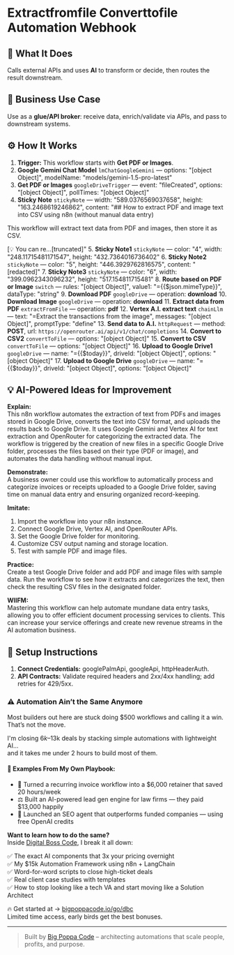 # Extractfromfile Converttofile Automation Webhook
  ## 🚀 What It Does
  Calls external APIs and uses **AI** to transform or decide, then routes the result downstream.
  
  ## 💼 Business Use Case
  Use as a **glue/API broker**: receive data, enrich/validate via APIs, and pass to downstream systems.
  
  ## ⚙️ How It Works
  1. **Trigger:** This workflow starts with **Get PDF or Images**.
  2. **Google Gemini Chat Model** `lmChatGoogleGemini` — options: "[object Object]", modelName: "models/gemini-1.5-pro-latest"
3. **Get PDF or Images** `googleDriveTrigger` — event: "fileCreated", options: "[object Object]", pollTimes: "[object Object]"
4. **Sticky Note** `stickyNote` — width: "589.0376569037658", height: "163.2468619246862", content: "## How to extract PDF and image text into CSV using n8n (without manual data entry)

This workflow will extract text data from PDF and images, then store it as CSV.

[💡 You can re…[truncated]"
5. **Sticky Note1** `stickyNote` — color: "4", width: "248.11715481171547", height: "432.7364016736402"
6. **Sticky Note2** `stickyNote` — color: "5", height: "446.3929762816575", content: "[redacted]"
7. **Sticky Note3** `stickyNote` — color: "6", width: "399.0962343096232", height: "517.154811715481"
8. **Route based on PDF or Image** `switch` — rules: "[object Object]", value1: "={{$json.mimeType}}", dataType: "string"
9. **Download PDF** `googleDrive` — operation: **download**
10. **Download Image** `googleDrive` — operation: **download**
11. **Extract data from PDF** `extractFromFile` — operation: **pdf**
12. **Vertex A.I. extract text** `chainLlm` — text: "=Extract the transactions from the image", messages: "[object Object]", promptType: "define"
13. **Send data to A.I.** `httpRequest` — method: **POST**, url: `https://openrouter.ai/api/v1/chat/completions`
14. **Convert to CSV2** `convertToFile` — options: "[object Object]"
15. **Convert to CSV** `convertToFile` — options: "[object Object]"
16. **Upload to Google Drive1** `googleDrive` — name: "={{$today}}", driveId: "[object Object]", options: "[object Object]"
17. **Upload to Google Drive** `googleDrive` — name: "={{$today}}", driveId: "[object Object]", options: "[object Object]"
  
  ## 💡 AI-Powered Ideas for Improvement
  **Explain:**  
This n8n workflow automates the extraction of text from PDFs and images stored in Google Drive, converts the text into CSV format, and uploads the results back to Google Drive. It uses Google Gemini and Vertex AI for text extraction and OpenRouter for categorizing the extracted data. The workflow is triggered by the creation of new files in a specific Google Drive folder, processes the files based on their type (PDF or image), and automates the data handling without manual input.

**Demonstrate:**  
A business owner could use this workflow to automatically process and categorize invoices or receipts uploaded to a Google Drive folder, saving time on manual data entry and ensuring organized record-keeping.

**Imitate:**  
1. Import the workflow into your n8n instance.
2. Connect Google Drive, Vertex AI, and OpenRouter APIs.
3. Set the Google Drive folder for monitoring.
4. Customize CSV output naming and storage location.
5. Test with sample PDF and image files.

**Practice:**  
Create a test Google Drive folder and add PDF and image files with sample data. Run the workflow to see how it extracts and categorizes the text, then check the resulting CSV files in the designated folder.

**WIIFM:**  
Mastering this workflow can help automate mundane data entry tasks, allowing you to offer efficient document processing services to clients. This can increase your service offerings and create new revenue streams in the AI automation business.
  
  ## 🔧 Setup Instructions
  1. **Connect Credentials:** googlePalmApi, googleApi, httpHeaderAuth.
2. **API Contracts:** Validate required headers and 2xx/4xx handling; add retries for 429/5xx.
  
### ⚠️ Automation Ain’t the Same Anymore

Most builders out here are stuck doing $500 workflows and calling it a win.  
That’s not the move.  

I'm closing $6k–$13k deals by stacking simple automations with lightweight AI...  
and it takes me under 2 hours to build most of them.

#### 🧠 Examples From My Own Playbook:
- 🔁 Turned a recurring invoice workflow into a $6,000 retainer that saved 20 hours/week  
- ⚖️ Built an AI-powered lead gen engine for law firms — they paid $13,000 happily  
- 🚀 Launched an SEO agent that outperforms funded companies — using free OpenAI credits  

**Want to learn how to do the same?**  
Inside [Digital Boss Code](https://bigpoppacode.io/go/dbc), I break it all down:

✅ The exact AI components that 3x your pricing overnight  
✅ My $15k Automation Framework using n8n + LangChain  
✅ Word-for-word scripts to close high-ticket deals  
✅ Real client case studies with templates  
✅ How to stop looking like a tech VA and start moving like a Solution Architect  

🔥 Get started at → [bigpoppacode.io/go/dbc](https://bigpoppacode.io/go/dbc)  
Limited time access, early birds get the best bonuses.

---
> Built by [Big Poppa Code](https://bigpoppacode.io) – architecting automations that scale people, profits, and purpose.
  